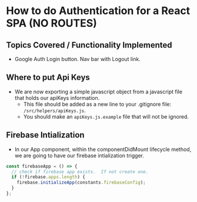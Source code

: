 # How to do Authentication for a React SPA (NO ROUTES)

## Topics Covered / Functionality Implemented
- Google Auth Login button. Nav bar with Logout link. 

## Where to put Api Keys
- We are now exporting a simple javascript object from a javascript file that holds our apiKeys information. 
  - This file should be added as a new line to your .gitignore file: `/src/helpers/apiKeys.js`.
  - You should make an `apiKeys.js.example` file that will not be ignored.
  
## Firebase Intialization
- In our App component, within the componentDidMount lifecycle method, we are going to have our firebase intialization trigger. 
```javascript
const firebaseApp = () => {
  // check if firebase app exists.  If not create one.
  if (!firebase.apps.length) {
    firebase.initializeApp(constants.firebaseConfig);
  }
};
```
